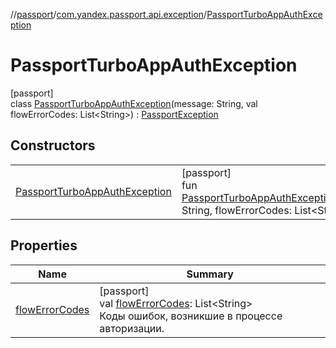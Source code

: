 //[passport](../../../index.md)/[com.yandex.passport.api.exception](../index.md)/[PassportTurboAppAuthException](index.md)

# PassportTurboAppAuthException

[passport]\
class [PassportTurboAppAuthException](index.md)(message: String, val flowErrorCodes: List&lt;String&gt;) : [PassportException](../-passport-exception/index.md)

## Constructors

| | |
|---|---|
| [PassportTurboAppAuthException](-passport-turbo-app-auth-exception.md) | [passport]<br>fun [PassportTurboAppAuthException](-passport-turbo-app-auth-exception.md)(message: String, flowErrorCodes: List&lt;String&gt;) |

## Properties

| Name | Summary |
|---|---|
| [flowErrorCodes](flow-error-codes.md) | [passport]<br>val [flowErrorCodes](flow-error-codes.md): List&lt;String&gt;<br>Коды ошибок, возникшие в процессе авторизации. |
